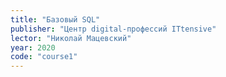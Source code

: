 ```yaml
---
title: "Базовый SQL"
publisher: "Центр digital-профессий ITtensive"
lector: "Николай Мацевский"
year: 2020
code: "course1"
---
```

